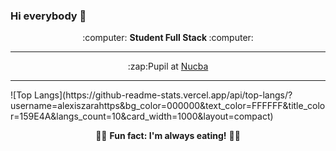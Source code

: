 ### Hi everybody 👋

<!--
**Cristianaaguirre/Cristianaaguirre** is a ✨ _special_ ✨ repository because its `README.md` (this file) appears on your GitHub profile.

Here are some ideas to get you started:

- 🔭 I’m currently working on ...
- 🌱 I’m currently learning ...
- 👯 I’m looking to collaborate on ...
- 🤔 I’m looking for help with ...
- 💬 Ask me about ...
- 📫 How to reach me: ...
- 😄 Pronouns: ...
- ⚡ Fun fact: ...
-->
<p align="center">:computer: <b>Student Full Stack </b> :computer:</p>
<hr>
<p align="center">
:zap:Pupil at <a href="https://github.com/Cristianaaguirre">Nucba</a>
<hr/>
![Top Langs](https://github-readme-stats.vercel.app/api/top-langs/?username=alexiszarahttps&bg_color=000000&text_color=FFFFFF&title_color=159E4A&langs_count=10&card_width=1000&layout=compact)

<p align="center">🍕🌭 <b>Fun fact: I'm always eating!</b> 🍔🥟</p>
